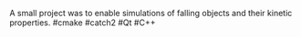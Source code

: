 A small project was to enable simulations of falling objects and their kinetic properties.
#cmake #catch2 #Qt #C++
